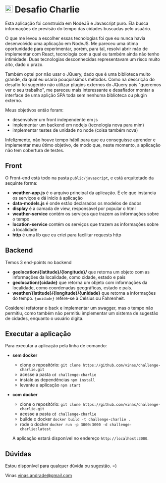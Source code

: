 # <img src="https://avatars1.githubusercontent.com/u/7063040?v=4&s=200.jpg" alt="HU" width="24" /> Desafio Charlie

Esta aplicação foi construída em NodeJS e Javascript puro. Ela busca informações de previsão do tempo das cidades buscadas pelo usuário.

O que me levou a escolher essas tecnologias foi que eu nunca havia desenvolvido uma aplicação em NodeJS. Me pareceu uma ótima oportunidade para experimentar, porém, para tal, resolvi abrir mão de implementar com React, tecnologia com a qual eu também ainda não tenho intimidade. Duas tecnologias desconhecidas representavam um risco muito alto, dado o prazo.

Também optei por não usar o JQuery, dado que é uma biblioteca muito grande, da qual eu usaria pouquíssimos métodos. Como na descrição do desafio foi sugerido não utilizar plugins externos do JQuery pois "queremos ver o seu trabalho", me pareceu mais interessante e desafiador montar a interface de uma aplição SPA toda sem nenhuma biblioteca ou plugin externo.

Meus objetivos então foram:

- desenvolver um front independente em js
- implementar um backend em nodejs (tecnologia nova para mim)
- implementar testes de unidade no node (coisa também nova)

Infelizmente, não houve tempo hábil para que eu conseguisse aprender e implementar meu útimo objetivo, de modo que, neste momento, a aplicação não tem cobertura de testes.

## Front
O Front-end está todo na pasta `public/javascript`, e está arquitetado da sequinte forma:

- **weather-app.js** é o arquivo principal da aplicação. É ele que instancia os serviços e dá início à aplicação
- **data-models.js** é onde estão declarados os modelos de dados
- **display** é a camada de view, responsável por popular o html
- **weather-service** contém os serviços que trazem as informações sobre o tempo
- **location-service** contém os serviços que trazem as informações sobre a localidade
- **http** é uma lib que eu criei para facilitar requests http

## Backend
Temos 3 end-points no backend
- **geolocation/{latitude}/{longitude}/** que retorna um objeto com as informações da localidade, como cidade, estado e país
- **geolocation/{cidade}** que retorna um objeto com informações da localidade, como coordenadas geográficas, estado e país. 
- **weather/{latitude}/{longitude}/{unidade}** que retorna a informações do tempo. `{unidade}` refere-se à Celsius ou Fahrenheit.

Cosiderei refatorar o back e implementar um swagger, mas o tempo não permitiu, como também não permitiu implementar um sistema de sugestão de cidades, enquanto o usuário digita.

## Executar a aplicação
Para executar a aplicação pela linha de comando:

- **sem docker**
  - clone o repositório: `git clone https://github.com/vinas/challenge-charlie.git`
  - acesse a pasta `cd challenge-charlie`
  - instale as dependências `npm install`
  - levante a aplicação `npm start`

- **com docker**
  - clone o repositório: `git clone https://github.com/vinas/challenge-charlie.git`
  - acesse a pasta `cd challenge-charlie`
  - builde o docker `docker build -t challenge-charlie .`
  - rode o docker `docker run -p 3000:3000 -d challenge-charlie:latest`

  A aplicação estará disponível no endereço `http://localhost:3000`.


## Dúvidas
Estou disponível para qualquer dúvida ou sugestão. =)

Vinas
vinas.andrade@gmail.com

